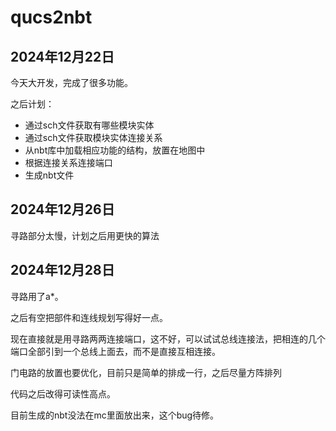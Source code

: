 # qucs2nbt

## 2024年12月22日

今天大开发，完成了很多功能。

之后计划：

- 通过sch文件获取有哪些模块实体
- 通过sch文件获取模块实体连接关系
- 从nbt库中加载相应功能的结构，放置在地图中
- 根据连接关系连接端口
- 生成nbt文件

## 2024年12月26日

寻路部分太慢，计划之后用更快的算法

## 2024年12月28日

寻路用了a*。

之后有空把部件和连线规划写得好一点。

现在直接就是用寻路两两连接端口，这不好，可以试试总线连接法，把相连的几个端口全部引到一个总线上面去，而不是直接互相连接。

门电路的放置也要优化，目前只是简单的排成一行，之后尽量方阵排列

代码之后改得可读性高点。

目前生成的nbt没法在mc里面放出来，这个bug待修。